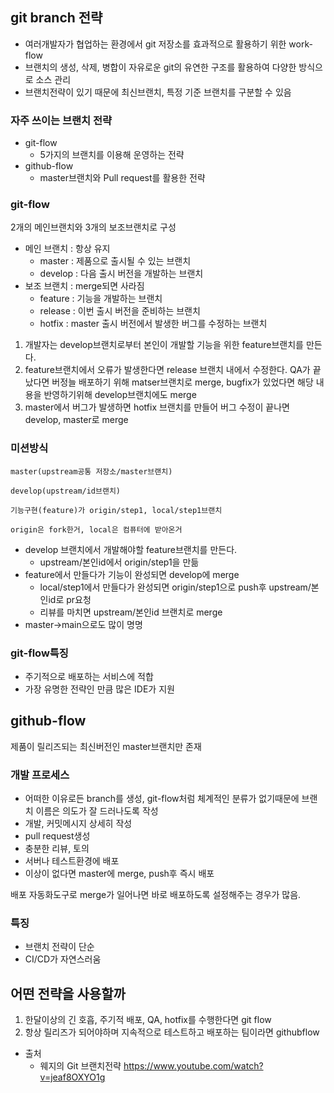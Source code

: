 ## git branch 전략

- 여러개발자가 협업하는 환경에서 git 저장소를 효과적으로 활용하기 위한 work-flow
- 브랜치의 생성, 삭제, 병합이 자유로운 git의 유연한 구조를 활용하여 다양한 방식으로 소스 관리
- 브랜치전략이 있기 때문에 최신브랜치, 특정 기준 브랜치를 구분할 수 있음



### 자주 쓰이는 브랜치 전략

- git-flow
  - 5가지의 브랜치를 이용해 운영하는 전략
- github-flow
  - master브랜치와 Pull request를 활용한 전략



### git-flow

2개의 메인브랜치와 3개의 보조브랜치로 구성

- 메인 브랜치 : 항상 유지
  - master : 제품으로 출시될 수 있는 브랜치
  - develop : 다음 출시 버전을 개발하는 브랜치
- 보조 브랜치 : merge되면 사라짐
  - feature : 기능을 개발하는 브랜치
  - release : 이번 출시 버전을 준비하는 브랜치
  - hotfix : master 출시 버전에서 발생한 버그를 수정하는 브랜치

1. 개발자는 develop브랜치로부터 본인이 개발할 기능을 위한 feature브랜치를 만든다.
2. feature브랜치에서 오류가 발생한다면 release 브랜치 내에서 수정한다. QA가 끝났다면 버정늘 배포하기 위해 matser브랜치로 merge, bugfix가 있었다면 해당 내용을 반영하기위해 develop브랜치에도 merge
3. master에서 버그가 발생하면 hotfix 브랜치를 만들어 버그 수정이 끝나면  develop, master로 merge



### 미션방식

```
master(upstream공통 저장소/master브랜치)

develop(upstream/id브랜치)

기능구현(feature)가 origin/step1, local/step1브랜치

origin은 fork한거, local은 컴퓨터에 받아온거 
```

- develop 브랜치에서 개발해야할 feature브랜치를 만든다.
  - upstream/본인id에서 origin/step1을 만듦
- feature에서 만들다가 기능이 완성되면 develop에 merge
  - local/step1에서 만들다가 완성되면 origin/step1으로 push후 upstream/본인id로 pr요청
  - 리뷰를 마치면 upstream/본인id 브랜치로 merge
- master->main으로도 많이 명명



### git-flow특징

- 주기적으로 배포하는 서비스에 적합
- 가장 유명한 전략인 만큼 많은 IDE가 지원



## github-flow

제품이 릴리즈되는 최신버전인 master브랜치만 존재



### 개발 프로세스

- 어떠한 이유로든 branch를 생성, git-flow처럼 체계적인 분류가 없기때문에 브랜치 이름은 의도가 잘 드러나도록 작성
- 개발, 커밋메시지 상세히 작성
- pull request생성
- 충분한 리뷰, 토의
- 서버나 테스트환경에 배포 
- 이상이 없다면 master에 merge, push후 즉시 배포 

배포 자동화도구로 merge가 일어나면 바로 배포하도록 설정해주는 경우가 많음.



### 특징

- 브랜치 전략이 단순
- CI/CD가 자연스러움



## 어떤 전략을 사용할까

1. 한달이상의 긴 호흡, 주기적 배포, QA, hotfix를 수행한다면 git flow
2. 항상 릴리즈가 되어야하며 지속적으로 테스트하고 배포하는 팀이라면 githubflow



- 출처
  - 웨지의 Git 브랜치전략 https://www.youtube.com/watch?v=jeaf8OXYO1g

